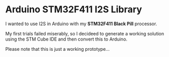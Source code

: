 # Arduino STM32F411 I2S Library

I wanted to use I2S in Arduino with my __STM32F411 Black Pill__ processor.

My first trials failed miserably, so I decideed to generate a working solution using the STM Cube IDE and then convert this to Arduino.

Please note that this is just a working prototype...

